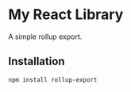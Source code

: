 # My React Library

A simple rollup export.

## Installation

```bash
npm install rollup-export
```
